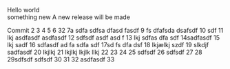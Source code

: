 Hello world  
something new
A new release will be made

Commit
2
3
4
5
6 32
7a sdfa sdfsa dfasd fasdf
9 fs dfafsda dsafsdf
10 sdf
11 lkj asdfasdf asdfasdf
12 sdfsdf asdf asd f
13 lkj sdfas dfa sdf
14sadfasdf
15 lkj sadf
16 sdfasdf ad fa sdfa sdf
17sd fs dfa dsf
18 lkjælkj szdf
19 slkdjf sadfasdf
20 lkjlkj 
21  lkjlkj
 lkjlk llkj
22
23
24
25 sdfsdf
26 sdfsdf
27
28
29sdfsdf  sdfsdf
30
31
32 asdfasdf
33

